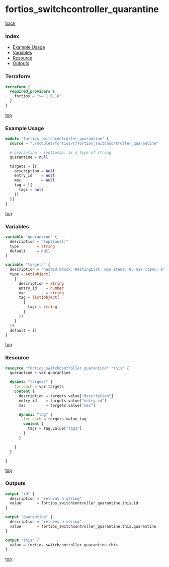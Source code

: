 # fortios_switchcontroller_quarantine

[back](../fortios.md)

### Index

- [Example Usage](#example-usage)
- [Variables](#variables)
- [Resource](#resource)
- [Outputs](#outputs)

### Terraform

```terraform
terraform {
  required_providers {
    fortios = ">= 1.6.18"
  }
}
```

[top](#index)

### Example Usage

```terraform
module "fortios_switchcontroller_quarantine" {
  source = "./modules/fortios/r/fortios_switchcontroller_quarantine"

  # quarantine - (optional) is a type of string
  quarantine = null

  targets = [{
    description = null
    entry_id    = null
    mac         = null
    tag = [{
      tags = null
    }]
  }]
}
```

[top](#index)

### Variables

```terraform
variable "quarantine" {
  description = "(optional)"
  type        = string
  default     = null
}

variable "targets" {
  description = "nested block: NestingList, min items: 0, max items: 0"
  type = set(object(
    {
      description = string
      entry_id    = number
      mac         = string
      tag = list(object(
        {
          tags = string
        }
      ))
    }
  ))
  default = []
}
```

[top](#index)

### Resource

```terraform
resource "fortios_switchcontroller_quarantine" "this" {
  quarantine = var.quarantine

  dynamic "targets" {
    for_each = var.targets
    content {
      description = targets.value["description"]
      entry_id    = targets.value["entry_id"]
      mac         = targets.value["mac"]

      dynamic "tag" {
        for_each = targets.value.tag
        content {
          tags = tag.value["tags"]
        }
      }

    }
  }

}
```

[top](#index)

### Outputs

```terraform
output "id" {
  description = "returns a string"
  value       = fortios_switchcontroller_quarantine.this.id
}

output "quarantine" {
  description = "returns a string"
  value       = fortios_switchcontroller_quarantine.this.quarantine
}

output "this" {
  value = fortios_switchcontroller_quarantine.this
}
```

[top](#index)